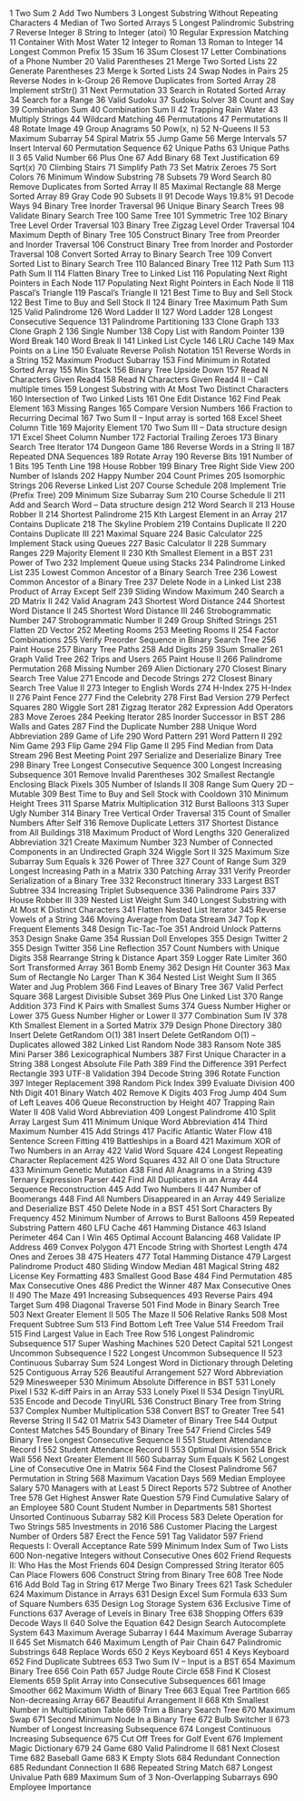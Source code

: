 1 Two Sum
2 Add Two Numbers
3 Longest Substring Without Repeating Characters
4 Median of Two Sorted Arrays
5 Longest Palindromic Substring
7 Reverse Integer
8 String to Integer (atoi)
10 Regular Expression Matching
11 Container With Most Water
12 Integer to Roman
13 Roman to Integer
14 Longest Common Prefix
15 3Sum
16 3Sum Closest
17 Letter Combinations of a Phone Number
20 Valid Parentheses
21 Merge Two Sorted Lists
22 Generate Parentheses
23 Merge k Sorted Lists
24 Swap Nodes in Pairs
25 Reverse Nodes in k-Group
26 Remove Duplicates from Sorted Array
28 Implement strStr()
31 Next Permutation
33 Search in Rotated Sorted Array
34 Search for a Range
36 Valid Sudoku
37 Sudoku Solver
38 Count and Say
39 Combination Sum
40 Combination Sum II
42 Trapping Rain Water
43 Multiply Strings
44 Wildcard Matching
46 Permutations
47 Permutations II
48 Rotate Image
49 Group Anagrams
50 Pow(x, n)
52 N-Queens II
53 Maximum Subarray
54 Spiral Matrix
55 Jump Game
56 Merge Intervals
57 Insert Interval
60 Permutation Sequence
62 Unique Paths
63 Unique Paths II 3
65 Valid Number
66 Plus One
67 Add Binary
68 Text Justification
69 Sqrt(x)
70 Climbing Stairs
71 Simplify Path
73 Set Matrix Zeroes
75 Sort Colors
76 Minimum Window Substring
78 Subsets
79 Word Search
80 Remove Duplicates from Sorted Array II
85 Maximal Rectangle
88 Merge Sorted Array
89 Gray Code
90 Subsets II
91 Decode Ways 19.8%
91 Decode Ways
94 Binary Tree Inorder Traversal
96 Unique Binary Search Trees
98 Validate Binary Search Tree
100 Same Tree
101 Symmetric Tree
102 Binary Tree Level Order Traversal
103 Binary Tree Zigzag Level Order Traversal
104 Maximum Depth of Binary Tree
105 Construct Binary Tree from Preorder and Inorder Traversal
106 Construct Binary Tree from Inorder and Postorder Traversal
108 Convert Sorted Array to Binary Search Tree
109 Convert Sorted List to Binary Search Tree
110 Balanced Binary Tree
112 Path Sum
113 Path Sum II
114 Flatten Binary Tree to Linked List
116 Populating Next Right Pointers in Each Node
117 Populating Next Right Pointers in Each Node II
118 Pascal’s Triangle
119 Pascal’s Triangle II
121 Best Time to Buy and Sell Stock
122 Best Time to Buy and Sell Stock II
124 Binary Tree Maximum Path Sum
125 Valid Palindrome
126 Word Ladder II
127 Word Ladder
128 Longest Consecutive Sequence
131 Palindrome Partitioning
133 Clone Graph
133 Clone Graph 2
136 Single Number
138 Copy List with Random Pointer
139 Word Break
140 Word Break II
141 Linked List Cycle
146 LRU Cache
149 Max Points on a Line
150 Evaluate Reverse Polish Notation
151 Reverse Words in a String
152 Maximum Product Subarray
153 Find Minimum in Rotated Sorted Array
155 Min Stack
156 Binary Tree Upside Down
157 Read N Characters Given Read4
158 Read N Characters Given Read4 II – Call multiple times
159 Longest Substring with At Most Two Distinct Characters
160 Intersection of Two Linked Lists
161 One Edit Distance
162 Find Peak Element
163 Missing Ranges
165 Compare Version Numbers
166 Fraction to Recurring Decimal
167 Two Sum II – Input array is sorted
168 Excel Sheet Column Title
169 Majority Element
170 Two Sum III – Data structure design
171 Excel Sheet Column Number
172 Factorial Trailing Zeroes
173 Binary Search Tree Iterator
174 Dungeon Game
186 Reverse Words in a String II
187 Repeated DNA Sequences
189 Rotate Array
190 Reverse Bits
191 Number of 1 Bits
195 Tenth Line
198 House Robber
199 Binary Tree Right Side View
200 Number of Islands
202 Happy Number
204 Count Primes
205 Isomorphic Strings
206 Reverse Linked List
207 Course Schedule
208 Implement Trie (Prefix Tree)
209 Minimum Size Subarray Sum
210 Course Schedule II
211 Add and Search Word – Data structure design
212 Word Search II
213 House Robber II
214 Shortest Palindrome
215 Kth Largest Element in an Array
217 Contains Duplicate
218 The Skyline Problem
219 Contains Duplicate II
220 Contains Duplicate III
221 Maximal Square
224 Basic Calculator
225 Implement Stack using Queues
227 Basic Calculator II
228 Summary Ranges
229 Majority Element II
230 Kth Smallest Element in a BST
231 Power of Two
232 Implement Queue using Stacks
234 Palindrome Linked List
235 Lowest Common Ancestor of a Binary Search Tree
236 Lowest Common Ancestor of a Binary Tree
237 Delete Node in a Linked List
238 Product of Array Except Self
239 Sliding Window Maximum
240 Search a 2D Matrix II
242 Valid Anagram
243 Shortest Word Distance
244 Shortest Word Distance II
245 Shortest Word Distance III
246 Strobogrammatic Number
247 Strobogrammatic Number II
249 Group Shifted Strings
251 Flatten 2D Vector
252 Meeting Rooms
253 Meeting Rooms II
254 Factor Combinations
255 Verify Preorder Sequence in Binary Search Tree
256 Paint House
257 Binary Tree Paths
258 Add Digits
259 3Sum Smaller
261 Graph Valid Tree
262 Trips and Users
265 Paint House II
266 Palindrome Permutation
268 Missing Number
269 Alien Dictionary
270 Closest Binary Search Tree Value
271 Encode and Decode Strings
272 Closest Binary Search Tree Value II
273 Integer to English Words
274 H-Index
275 H-Index II
276 Paint Fence
277 Find the Celebrity
278 First Bad Version
279 Perfect Squares
280 Wiggle Sort
281 Zigzag Iterator
282 Expression Add Operators
283 Move Zeroes
284 Peeking Iterator
285 Inorder Successor in BST
286 Walls and Gates
287 Find the Duplicate Number
288 Unique Word Abbreviation
289 Game of Life
290 Word Pattern
291 Word Pattern II
292 Nim Game
293 Flip Game
294 Flip Game II
295 Find Median from Data Stream
296 Best Meeting Point
297 Serialize and Deserialize Binary Tree
298 Binary Tree Longest Consecutive Sequence
300 Longest Increasing Subsequence
301 Remove Invalid Parentheses
302 Smallest Rectangle Enclosing Black Pixels
305 Number of Islands II
308 Range Sum Query 2D – Mutable
309 Best Time to Buy and Sell Stock with Cooldown
310 Minimum Height Trees
311 Sparse Matrix Multiplication
312 Burst Balloons
313 Super Ugly Number
314 Binary Tree Vertical Order Traversal
315 Count of Smaller Numbers After Self
316 Remove Duplicate Letters
317 Shortest Distance from All Buildings
318 Maximum Product of Word Lengths
320 Generalized Abbreviation
321 Create Maximum Number
323 Number of Connected Components in an Undirected Graph
324 Wiggle Sort II
325 Maximum Size Subarray Sum Equals k
326 Power of Three
327 Count of Range Sum
329 Longest Increasing Path in a Matrix
330 Patching Array
331 Verify Preorder Serialization of a Binary Tree
332 Reconstruct Itinerary
333 Largest BST Subtree
334 Increasing Triplet Subsequence
336 Palindrome Pairs
337 House Robber III
339 Nested List Weight Sum
340 Longest Substring with At Most K Distinct Characters
341 Flatten Nested List Iterator
345 Reverse Vowels of a String
346 Moving Average from Data Stream
347 Top K Frequent Elements
348 Design Tic-Tac-Toe
351 Android Unlock Patterns
353 Design Snake Game
354 Russian Doll Envelopes
355 Design Twitter 2
355 Design Twitter
356 Line Reflection
357 Count Numbers with Unique Digits
358 Rearrange String k Distance Apart
359 Logger Rate Limiter
360 Sort Transformed Array
361 Bomb Enemy
362 Design Hit Counter
363 Max Sum of Rectangle No Larger Than K
364 Nested List Weight Sum II
365 Water and Jug Problem
366 Find Leaves of Binary Tree
367 Valid Perfect Square
368 Largest Divisible Subset
369 Plus One Linked List
370 Range Addition
373 Find K Pairs with Smallest Sums
374 Guess Number Higher or Lower
375 Guess Number Higher or Lower II
377 Combination Sum IV
378 Kth Smallest Element in a Sorted Matrix
379 Design Phone Directory
380 Insert Delete GetRandom O(1)
381 Insert Delete GetRandom O(1) – Duplicates allowed
382 Linked List Random Node
383 Ransom Note
385 Mini Parser
386 Lexicographical Numbers
387 First Unique Character in a String
388 Longest Absolute File Path
389 Find the Difference
391 Perfect Rectangle
393 UTF-8 Validation
394 Decode String
396 Rotate Function
397 Integer Replacement
398 Random Pick Index
399 Evaluate Division
400 Nth Digit
401 Binary Watch
402 Remove K Digits
403 Frog Jump
404 Sum of Left Leaves
406 Queue Reconstruction by Height
407 Trapping Rain Water II
408 Valid Word Abbreviation
409 Longest Palindrome
410 Split Array Largest Sum
411 Minimum Unique Word Abbreviation
414 Third Maximum Number
415 Add Strings
417 Pacific Atlantic Water Flow
418 Sentence Screen Fitting
419 Battleships in a Board
421 Maximum XOR of Two Numbers in an Array
422 Valid Word Square
424 Longest Repeating Character Replacement
425 Word Squares
432 All O`one Data Structure
433 Minimum Genetic Mutation
438 Find All Anagrams in a String
439 Ternary Expression Parser
442 Find All Duplicates in an Array
444 Sequence Reconstruction
445 Add Two Numbers II
447 Number of Boomerangs
448 Find All Numbers Disappeared in an Array
449 Serialize and Deserialize BST
450 Delete Node in a BST
451 Sort Characters By Frequency
452 Minimum Number of Arrows to Burst Balloons
459 Repeated Substring Pattern
460 LFU Cache
461 Hamming Distance
463 Island Perimeter
464 Can I Win
465 Optimal Account Balancing
468 Validate IP Address
469 Convex Polygon
471 Encode String with Shortest Length
474 Ones and Zeroes 38
475 Heaters
477 Total Hamming Distance
479 Largest Palindrome Product
480 Sliding Window Median
481 Magical String
482 License Key Formatting
483 Smallest Good Base
484 Find Permutation
485 Max Consecutive Ones
486 Predict the Winner
487 Max Consecutive Ones II
490 The Maze
491 Increasing Subsequences
493 Reverse Pairs
494 Target Sum
498 Diagonal Traverse
501 Find Mode in Binary Search Tree
503 Next Greater Element II
505 The Maze II
506 Relative Ranks
508 Most Frequent Subtree Sum
513 Find Bottom Left Tree Value
514 Freedom Trail
515 Find Largest Value in Each Tree Row
516 Longest Palindromic Subsequence
517 Super Washing Machines
520 Detect Capital
521 Longest Uncommon Subsequence I
522 Longest Uncommon Subsequence II
523 Continuous Subarray Sum
524 Longest Word in Dictionary through Deleting
525 Contiguous Array
526 Beautiful Arrangement
527 Word Abbreviation
529 Minesweeper
530 Minimum Absolute Difference in BST
531 Lonely Pixel I
532 K-diff Pairs in an Array
533 Lonely Pixel II
534 Design TinyURL
535 Encode and Decode TinyURL
536 Construct Binary Tree from String
537 Complex Number Multiplication
538 Convert BST to Greater Tree
541 Reverse String II
542 01 Matrix
543 Diameter of Binary Tree
544 Output Contest Matches
545 Boundary of Binary Tree
547 Friend Circles
549 Binary Tree Longest Consecutive Sequence II
551 Student Attendance Record I
552 Student Attendance Record II
553 Optimal Division
554 Brick Wall
556 Next Greater Element III
560 Subarray Sum Equals K
562 Longest Line of Consecutive One in Matrix
564 Find the Closest Palindrome
567 Permutation in String
568 Maximum Vacation Days
569 Median Employee Salary
570 Managers with at Least 5 Direct Reports
572 Subtree of Another Tree
578 Get Highest Answer Rate Question
579 Find Cumulative Salary of an Employee
580 Count Student Number in Departments
581 Shortest Unsorted Continuous Subarray
582 Kill Process
583 Delete Operation for Two Strings
585 Investments in 2016
586 Customer Placing the Largest Number of Orders
587 Erect the Fence
591 Tag Validator
597 Friend Requests I: Overall Acceptance Rate
599 Minimum Index Sum of Two Lists
600 Non-negative Integers without Consecutive Ones
602 Friend Requests II: Who Has the Most Friends
604 Design Compressed String Iterator
605 Can Place Flowers
606 Construct String from Binary Tree
608 Tree Node
616 Add Bold Tag in String
617 Merge Two Binary Trees
621 Task Scheduler
624 Maximum Distance in Arrays
631 Design Excel Sum Formula
633 Sum of Square Numbers
635 Design Log Storage System
636 Exclusive Time of Functions
637 Average of Levels in Binary Tree
638 Shopping Offers
639 Decode Ways II
640 Solve the Equation
642 Design Search Autocomplete System
643 Maximum Average Subarray I
644 Maximum Average Subarray II
645 Set Mismatch
646 Maximum Length of Pair Chain
647 Palindromic Substrings
648 Replace Words
650 2 Keys Keyboard
651 4 Keys Keyboard
652 Find Duplicate Subtrees
653 Two Sum IV – Input is a BST
654 Maximum Binary Tree
656 Coin Path
657 Judge Route Circle
658 Find K Closest Elements
659 Split Array into Consecutive Subsequences
661 Image Smoother
662 Maximum Width of Binary Tree
663 Equal Tree Partition
665 Non-decreasing Array
667 Beautiful Arrangement II
668 Kth Smallest Number in Multiplication Table
669 Trim a Binary Search Tree
670 Maximum Swap
671 Second Minimum Node In a Binary Tree
672 Bulb Switcher II
673 Number of Longest Increasing Subsequence
674 Longest Continuous Increasing Subsequence
675 Cut Off Trees for Golf Event
676 Implement Magic Dictionary
679 24 Game
680 Valid Palindrome II
681 Next Closest Time
682 Baseball Game
683 K Empty Slots
684 Redundant Connection
685 Redundant Connection II
686 Repeated String Match
687 Longest Univalue Path
689 Maximum Sum of 3 Non-Overlapping Subarrays
690 Employee Importance

